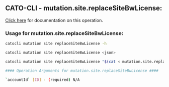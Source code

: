 
## CATO-CLI - mutation.site.replaceSiteBwLicense:
[Click here](https://api.catonetworks.com/documentation/#mutation-mutation.site.replaceSiteBwLicense) for documentation on this operation.

### Usage for mutation.site.replaceSiteBwLicense:

```bash
catocli mutation site replaceSiteBwLicense -h

catocli mutation site replaceSiteBwLicense <json>

catocli mutation site replaceSiteBwLicense "$(cat < mutation.site.replaceSiteBwLicense.json)"

#### Operation Arguments for mutation.site.replaceSiteBwLicense ####

`accountId` [ID] - (required) N/A    
